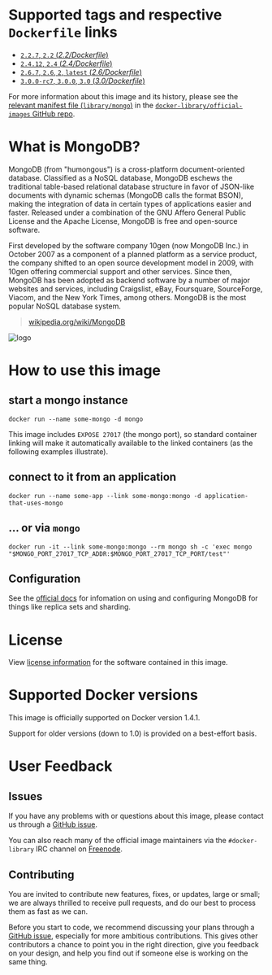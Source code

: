 # Supported tags and respective `Dockerfile` links

- [`2.2.7`, `2.2` (*2.2/Dockerfile*)](https://github.com/docker-library/mongo/blob/d9fb48dbdb0b9c35d35902429fe1a28527959f25/2.2/Dockerfile)
- [`2.4.12`, `2.4` (*2.4/Dockerfile*)](https://github.com/docker-library/mongo/blob/d9fb48dbdb0b9c35d35902429fe1a28527959f25/2.4/Dockerfile)
- [`2.6.7`, `2.6`, `2`, `latest` (*2.6/Dockerfile*)](https://github.com/docker-library/mongo/blob/1d641659a75cf2f8ce1b517c7fc2a0ebfd033eed/2.6/Dockerfile)
- [`3.0.0-rc7`, `3.0.0`, `3.0` (*3.0/Dockerfile*)](https://github.com/docker-library/mongo/blob/4104fc20d89c91d248b12a3a38e99a1744dff5d2/3.0/Dockerfile)

For more information about this image and its history, please see the [relevant
manifest file
(`library/mongo`)](https://github.com/docker-library/official-images/blob/master/library/mongo)
in the [`docker-library/official-images` GitHub
repo](https://github.com/docker-library/official-images).

# What is MongoDB?

MongoDB (from "humongous") is a cross-platform document-oriented database.
Classified as a NoSQL database, MongoDB eschews the traditional table-based
relational database structure in favor of JSON-like documents with dynamic
schemas (MongoDB calls the format BSON), making the integration of data in
certain types of applications easier and faster. Released under a combination of
the GNU Affero General Public License and the Apache License, MongoDB is free
and open-source software.

First developed by the software company 10gen (now MongoDB Inc.) in October 2007
as a component of a planned platform as a service product, the company shifted
to an open source development model in 2009, with 10gen offering commercial
support and other services. Since then, MongoDB has been adopted as backend
software by a number of major websites and services, including Craigslist, eBay,
Foursquare, SourceForge, Viacom, and the New York Times, among others. MongoDB
is the most popular NoSQL database system.

> [wikipedia.org/wiki/MongoDB](https://en.wikipedia.org/wiki/MongoDB)

![logo](https://raw.githubusercontent.com/docker-library/docs/master/mongo/logo.png)

# How to use this image

## start a mongo instance

    docker run --name some-mongo -d mongo

This image includes `EXPOSE 27017` (the mongo port), so standard container
linking will make it automatically available to the linked containers (as the
following examples illustrate).

## connect to it from an application

    docker run --name some-app --link some-mongo:mongo -d application-that-uses-mongo

## ... or via `mongo`

    docker run -it --link some-mongo:mongo --rm mongo sh -c 'exec mongo "$MONGO_PORT_27017_TCP_ADDR:$MONGO_PORT_27017_TCP_PORT/test"'

## Configuration

See the [official docs](http://docs.mongodb.org/manual/) for infomation on using
and configuring MongoDB for things like replica sets and sharding.

# License

View [license
information](https://github.com/mongodb/mongo/blob/7c3cfac300cfcca4f73f1c3b18457f0f8fae3f69/README#L71)
for the software contained in this image.

# Supported Docker versions

This image is officially supported on Docker version 1.4.1.

Support for older versions (down to 1.0) is provided on a best-effort basis.

# User Feedback

## Issues

If you have any problems with or questions about this image, please contact us
 through a [GitHub issue](https://github.com/docker-library/mongo/issues).

You can also reach many of the official image maintainers via the
`#docker-library` IRC channel on [Freenode](https://freenode.net).

## Contributing

You are invited to contribute new features, fixes, or updates, large or small;
we are always thrilled to receive pull requests, and do our best to process them
as fast as we can.

Before you start to code, we recommend discussing your plans 
through a [GitHub issue](https://github.com/docker-library/mongo/issues), especially for more ambitious
contributions. This gives other contributors a chance to point you in the right
direction, give you feedback on your design, and help you find out if someone
else is working on the same thing.
